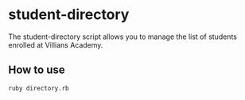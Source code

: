 # student-directory

The student-directory script allows you to manage the list of students enrolled at Villians Academy.

## How to use

```shell
ruby directory.rb
```
